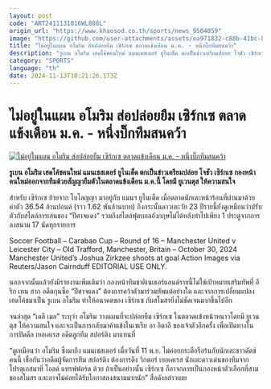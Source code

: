 ```yaml
---
layout: post
code: "ART2411131016WL888L"
origin_url: "https://www.khaosod.co.th/sports/news_9504059"
image: "https://github.com/user-attachments/assets/ea971832-c88b-41bc-84ec-492b04e4e8ab"
title: "ไม่อยู่ในแผน อโมริม ส่อปล่อยยืม เซิร์กเซ ตลาดแข้งเดือน ม.ค. - หนึ่งบิ๊กทีมสนคว้า"
description: "รูเบน อโมริม เฮดโค้ชคนใหม่ แมนเชสเตอร์ ยูไนเต็ด ตกเป็นข่าวเตรียมปล่อย โจชัว เซิร์กเซ กองหน้าคนใหม่ออกจากทีมด้วยสัญญายืมตัวในตลาดแข้งเดือน ม.ค.นี้ โดยมี ยูเวนตุส ให้ความสนใจ"
category: "SPORTS"
language: "th"
date: 2024-11-13T10:21:26.173Z
---
```


# ไม่อยู่ในแผน อโมริม ส่อปล่อยยืม เซิร์กเซ ตลาดแข้งเดือน ม.ค. - หนึ่งบิ๊กทีมสนคว้า

[![ไม่อยู่ในแผน อโมริม ส่อปล่อยยืม เซิร์กเซ ตลาดแข้งเดือน ม.ค. - หนึ่งบิ๊กทีมสนคว้า](https://www.khaosod.co.th/wpapp/uploads/2024/11/amorin-zirkzee-9711.jpg "ไม่อยู่ในแผน อโมริม ส่อปล่อยยืม เซิร์กเซ ตลาดแข้งเดือน ม.ค. - หนึ่งบิ๊กทีมสนคว้า")](https://www.khaosod.co.th/wpapp/uploads/2024/11/amorin-zirkzee-9711.jpg)

**รูเบน อโมริม เฮดโค้ชคนใหม่ แมนเชสเตอร์ ยูไนเต็ด ตกเป็นข่าวเตรียมปล่อย โจชัว เซิร์กเซ กองหน้าคนใหม่ออกจากทีมด้วยสัญญายืมตัวในตลาดแข้งเดือน ม.ค.นี้ โดยมี ยูเวนตุส ให้ความสนใจ**

สำหรับ เซิร์กเซ ย้ายจาก โบโลญญา มาอยู่กับ แมนฯ ยูไนเต็ด เมื่อตลาดนักเตะหน้าร้อนที่ผ่านมาด้วยค่าตัว 36.54 ล้านปอนด์ (ราว 1.62 พันล้านบาท) ถึงกระนั้นดาวเตะวัย 23 ปีรายนี้ยังดูเหมือนว่าปรับตัวกับสไตล์การเล่นของ “ปีศาจแดง” รวมถึงสไตล์ฟุตบอลอังกฤษไม่ได้หลังทำไปเพียง 1 ประตูจากการลงสนาม 17 นัดทุกรายการ

Soccer Football – Carabao Cup – Round of 16 – Manchester United v Leicester City – Old Trafford, Manchester, Britain – October 30, 2024 Manchester United’s Joshua Zirkzee shoots at goal Action Images via Reuters/Jason Cairnduff EDITORIAL USE ONLY.



นอกจากนั้นแล้วยังมีรายงานเพิ่มเติมว่า กองหน้าทีมชาติเนเธอร์แลนด์รายนี้ไม่ใช่เป้าหมายเสริมทัพที่ อีริก เทน ฮาก อดีตกุนซือ “ปีศาจแดง” ต้องการคว้าตัวมาร่วมทัพแต่อย่างใด และจากการเปลี่ยนแปลงเฮดโค้ชมาเป็น รูเบน อโมริม ทำให้อนาคตของ เซิร์กเซ กับสโมสรยิ่งไม่ชัดเจนมากขึ้นไปอีก

จนล่าสุด “เดลี เมล” ระบุว่า อโมริม วางแผนที่จะปล่อยยืม เซิร์กเซ ในตลาดแข้งหน้าหนาวโดยมี ยูเวนตุส ให้ความสนใจ และจะเป็นการกลับมาค้าแข้งในเซเรีย อา อิตาลี ของเจ้าตัวอีกครั้ง เพื่อเปิดทางในการปิดดีล เยอเคเรส อดีตลูกทีม สปอร์ติง มาแทนที่

“ดูเหมือนว่า อโมริม ซึ่งมาถึง แมนเชสเตอร์ เมื่อวันที่ 11 พ.ย. ไม่ค่อยกระตือรือร้นกับนักเตะชาวดัตช์คนนี้ เชื่อกันว่าอดีตผู้จัดการทีม สปอร์ติง ต้องการดึง วิกตอร์ เยอเคเรส นักเตะดาวเด่นของทีมจากโปรตุเกสมาที่ โอลด์ แทรฟฟอร์ด ด้วย ถ้าเป็นอย่างนั้น เซิร์กเซ ก็อาจกลายเป็นกองหน้าตัวเลือกที่สามของสโมสร และอาจไม่ค่อยได้รับโอกาสลงสนามมากนัก” สื่อดังกล่าวเผย